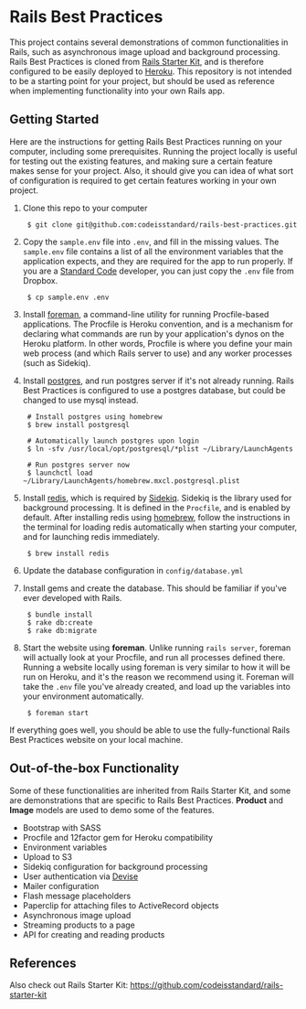 # Rails Best Practices

This project contains several demonstrations of common functionalities in Rails, such as asynchronous image upload and background processing. Rails Best Practices is cloned from [Rails Starter Kit](https://github.com/codeisstandard/rails-starter-kit), and is therefore configured to be easily deployed to [Heroku](https://www.heroku.com/). This repository is not intended to be a starting point for your project, but should be used as reference when implementing functionality into your own Rails app.

## Getting Started

Here are the instructions for getting Rails Best Practices running on your computer, including some prerequisites. Running the project locally is useful for testing out the existing features, and making sure a certain feature makes sense for your project. Also, it should give you can idea of what sort of configuration is required to get certain features working in your own project.

1. Clone this repo to your computer

		$ git clone git@github.com:codeisstandard/rails-best-practices.git
		
2. Copy the `sample.env` file into `.env`, and fill in the missing values. The `sample.env` file contains a list of all the environment variables that the application expects, and they are required for the app to run properly. If you are a [Standard Code](http://www.standardco.de/) developer, you can just copy the `.env` file from Dropbox.

		$ cp sample.env .env
		
3. Install [foreman](https://github.com/ddollar/foreman), a command-line utility for running Procfile-based applications. The Procfile is Heroku convention, and is a mechanism for declaring what commands are run by your application's dynos on the Heroku platform. In other words, Procfile is where you define your main web process (and which Rails server to use) and any worker processes (such as Sidekiq).

4. Install [postgres](http://www.postgresql.org/), and run postgres server if it's not already running. Rails Best Practices is configured to use a postgres database, but could be changed to use mysql instead.

		# Install postgres using homebrew
		$ brew install postgresql
		
		# Automatically launch postgres upon login
		$ ln -sfv /usr/local/opt/postgresql/*plist ~/Library/LaunchAgents

		# Run postgres server now
		$ launchctl load ~/Library/LaunchAgents/homebrew.mxcl.postgresql.plist
		
5. Install [redis](http://redis.io/), which is required by [Sidekiq](http://sidekiq.org/). Sidekiq is the library used for background processing. It is defined in the `Procfile`, and is enabled by default. After installing redis using [homebrew](http://brew.sh/), follow the instructions in the terminal for loading redis automatically when starting your computer, and for launching redis immediately.

		$ brew install redis
		
6. Update the database configuration in `config/database.yml`

7. Install gems and create the database. This should be familiar if you've ever developed with Rails.

		$ bundle install
		$ rake db:create
		$ rake db:migrate
		
8. Start the website using **foreman**. Unlike running `rails server`, foreman will actually look at your Procfile, and run all processes defined there. Running a website locally using foreman is very similar to how it will be run on Heroku, and it's the reason we recommend using it. Foreman will take the `.env` file you've already created, and load up the variables into your environment automatically.

		$ foreman start
		
If everything goes well, you should be able to use the fully-functional Rails Best Practices website on your local machine.

## Out-of-the-box Functionality

Some of these functionalities are inherited from Rails Starter Kit, and some are demonstrations that are specific to Rails Best Practices. **Product** and **Image** models are used to demo some of the features.

- Bootstrap with SASS
- Procfile and 12factor gem for Heroku compatibility
- Environment variables
- Upload to S3
- Sidekiq configuration for background processing
- User authentication via [Devise](https://github.com/plataformatec/devise)
- Mailer configuration
- Flash message placeholders
- Paperclip for attaching files to ActiveRecord objects
- Asynchronous image upload
- Streaming products to a page
- API for creating and reading products

## References

Also check out Rails Starter Kit: https://github.com/codeisstandard/rails-starter-kit